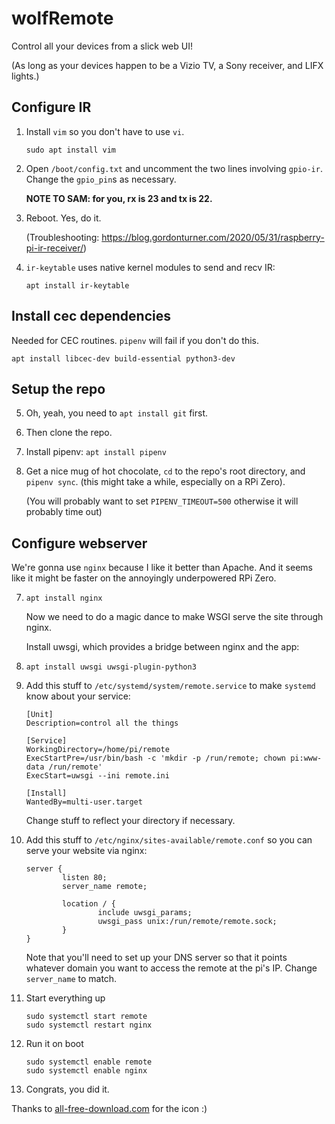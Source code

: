 # wolfRemote

Control all your devices from a slick web UI!

(As long as your devices happen to be a Vizio TV, a Sony receiver, and LIFX lights.)

## Configure IR

1. Install `vim` so you don't have to use `vi`.

    ```sudo apt install vim```

2. Open `/boot/config.txt` and uncomment the two lines involving `gpio-ir`. Change the `gpio_pin`s as necessary. 
    
    **NOTE TO SAM: for you, rx is 23 and tx is 22.** 

3. Reboot. Yes, do it.

    (Troubleshooting: https://blog.gordonturner.com/2020/05/31/raspberry-pi-ir-receiver/)

4. `ir-keytable` uses native kernel modules to send and recv IR:

    `apt install ir-keytable` 

## Install cec dependencies

Needed for CEC routines. `pipenv` will fail if you don't do this.

`apt install libcec-dev build-essential python3-dev`

## Setup the repo

5. Oh, yeah, you need to `apt install git` first.

6. Then clone the repo.

7. Install pipenv: `apt install pipenv`

8. Get a nice mug of hot chocolate, `cd` to the repo's root directory, and `pipenv sync`.
   (this might take a while, especially on a RPi Zero).

   (You will probably want to set `PIPENV_TIMEOUT=500` otherwise it will probably time out)

## Configure webserver

We're gonna use `nginx` because I like it better than Apache. And it seems like it might be faster on the annoyingly underpowered RPi Zero.

7. `apt install nginx`

    Now we need to do a magic dance to make WSGI serve the site through nginx.

    Install uwsgi, which provides a bridge between nginx and the app:

8.  `apt install uwsgi uwsgi-plugin-python3`

9. Add this stuff to `/etc/systemd/system/remote.service` to make `systemd` know about your service:
    
    ```
    [Unit]
    Description=control all the things
    
    [Service]
    WorkingDirectory=/home/pi/remote
    ExecStartPre=/usr/bin/bash -c 'mkdir -p /run/remote; chown pi:www-data /run/remote'
    ExecStart=uwsgi --ini remote.ini
    
    [Install]
    WantedBy=multi-user.target
    ```

    Change stuff to reflect your directory if necessary.

10. Add this stuff to `/etc/nginx/sites-available/remote.conf` so you can serve your website via nginx:

    ```
    server {
            listen 80;
            server_name remote;
    
            location / {
                    include uwsgi_params;
                    uwsgi_pass unix:/run/remote/remote.sock;
            }
    }
    ```

    Note that you'll need to set up your DNS server so that it points whatever domain you want to access the remote at the pi's IP. Change `server_name` to match.

11. Start everything up

    ```
    sudo systemctl start remote
    sudo systemctl restart nginx
    ```

12. Run it on boot

    ```
    sudo systemctl enable remote
    sudo systemctl enable nginx
    ```

13. Congrats, you did it.

Thanks to [all-free-download.com](https://all-free-download.com/free-vector/download/wildlife-background-wolf-moon-icon-starry-sky-decor_6829751.html) for the icon :)